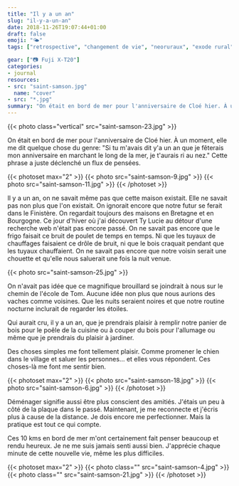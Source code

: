 ```yaml
---
title: "Il y a un an"
slug: "il-y-a-un-an"
date: 2018-11-26T19:07:44+01:00
draft: false
emoji: "🌤"
tags: ["retrospective", "changement de vie", "neoruraux", "exode rural", "france", "finistere", "monts d'Arrée", "Bretagne", "campagne", "ocean", "slow life"]

gear: ["📷 Fuji X-T20"]
categories:
- journal
resources:
- src: "saint-samson.jpg"
  name: "cover"
- src: "*.jpg"
summary: "On était en bord de mer pour l'anniversaire de Cloé hier. À un moment, elle me dit quelque chose du genre: 'Si tu m'avais dit y'a un an que je fêterais mon anniversaire en marchant le long de la mer, je t'aurais ri au nez.' Cette phrase a juste déclenché un flux de pensées."
---
```


{{< photo class="vertical" src="saint-samson-23.jpg" >}}

On était en bord de mer pour l'anniversaire de Cloé hier. À un moment, elle me dit quelque chose du genre: "Si tu m'avais dit y'a un an que je fêterais mon anniversaire en marchant le long de la mer, je t'aurais ri au nez." Cette phrase a juste déclenché un flux de pensées.

{{< photoset max="2" >}}
  {{< photo src="saint-samson-9.jpg" >}}
  {{< photo src="saint-samson-11.jpg" >}}
{{< /photoset >}}

Il y a un an, on ne savait même pas que cette maison existait. Elle ne savait pas non plus que l'on existait. On ignorait encore que notre futur se ferait dans le Finistère. On regardait toujours des maisons en Bretagne et en Bourgogne. Ce jour d'hiver où j'ai découvert Ty Lucie au détour d'une recherche web n'était pas encore passé. On ne savait pas encore que le frigo faisait ce bruit de poulet de temps en temps. Ni que les tuyaux de chauffages faisaient ce drôle de bruit, ni que le bois craquait pendant que les tuyaux chauffaient. On ne savait pas encore que notre voisin serait une chouette et qu'elle nous saluerait une fois la nuit venue.

{{< photo src="saint-samson-25.jpg" >}}

On n'avait pas idée que ce magnifique brouillard se joindrait à nous sur le chemin de l'école de Tom. Aucune idée non plus que nous aurions des vaches comme voisines. Que les nuits seraient noires et que notre routine nocturne inclurait de regarder les étoiles.

Qui aurait cru, il y a un an, que je prendrais plaisir à remplir notre panier de bois pour le poêle de la cuisine ou à couper du bois pour l'allumage ou même que je prendrais du plaisir à jardiner.

Des choses simples me font tellement plaisir. Comme promener le chien dans le village et saluer les personnes... et elles vous répondent. Ces choses-là me font me sentir bien.

{{< photoset max="2" >}}
  {{< photo src="saint-samson-18.jpg" >}}
  {{< photo src="saint-samson-6.jpg" >}}
{{< /photoset >}}

Déménager signifie aussi être plus conscient des amitiés. J'étais un peu à côté de la plaque dans le passé. Maintenant, je me reconnecte et j'écris plus à cause de la distance. Je dois encore me perfectionner. Mais la pratique est tout ce qui compte.

Ces 10 kms en bord de mer m'ont certainement fait penser beaucoup et rendu heureux. Je ne me suis jamais senti aussi bien. J'apprécie chaque minute de cette nouvelle vie, même les plus difficiles.

{{< photoset max="2" >}}
  {{< photo class="" src="saint-samson-4.jpg" >}}
  {{< photo class="" src="saint-samson-21.jpg" >}}
{{< /photoset >}}
